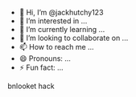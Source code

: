 - 👋 Hi, I’m @jackhutchy123
- 👀 I’m interested in ...
- 🌱 I’m currently learning ...
- 💞️ I’m looking to collaborate on ...
- 📫 How to reach me ...
- 😄 Pronouns: ...
- ⚡ Fun fact: ...

<!---
jackhutchy123/jackhutchy123 is a ✨ special ✨ repository because its `README.md` (this file) appears on your GitHub profile.
You can click the Preview link to take a look at your changes.
--->bnlooket hack



